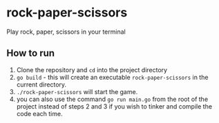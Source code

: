 # rock-paper-scissors
Play rock, paper, scissors in your terminal

## How to run
1. Clone the repository and `cd` into the project directory
2. `go build` - this will create an executable `rock-paper-scissors` in the current directory.
3. `./rock-paper-scissors` will start the game.
4. you can also use the command `go run main.go` from the root of the project instead of steps 2 and 3 if you wish to tinker and compile the code each time.